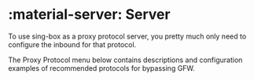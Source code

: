 # :material-server: Server

To use sing-box as a proxy protocol server, you pretty much only need to configure the inbound for that protocol.

The Proxy Protocol menu below contains descriptions and configuration examples
of recommended protocols for bypassing GFW.

